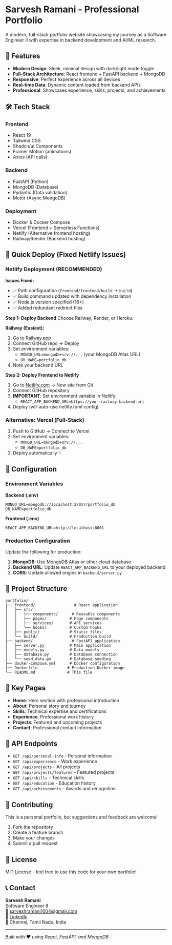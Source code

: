# Sarvesh Ramani - Professional Portfolio

A modern, full-stack portfolio website showcasing my journey as a Software Engineer II with expertise in backend development and AI/ML research.

## 🚀 Features

- **Modern Design**: Sleek, minimal design with dark/light mode toggle
- **Full-Stack Architecture**: React frontend + FastAPI backend + MongoDB
- **Responsive**: Perfect experience across all devices
- **Real-time Data**: Dynamic content loaded from backend APIs
- **Professional**: Showcases experience, skills, projects, and achievements

## 🛠 Tech Stack

### Frontend
- React 19
- Tailwind CSS
- Shadcn/ui Components
- Framer Motion (animations)
- Axios (API calls)

### Backend
- FastAPI (Python)
- MongoDB (Database)
- Pydantic (Data validation)
- Motor (Async MongoDB)

### Deployment
- Docker & Docker Compose
- Vercel (Frontend + Serverless Functions)
- Netlify (Alternative frontend hosting)
- Railway/Render (Backend hosting)

## 🚀 Quick Deploy (Fixed Netlify Issues)

### Netlify Deployment (RECOMMENDED)

**Issues Fixed:**
- ✅ Path configuration (`frontend/frontend/build` → `build`)
- ✅ Build command updated with dependency installation  
- ✅ Node.js version specified (18+)
- ✅ Added redundant redirect files

**Step 1: Deploy Backend**
Choose Railway, Render, or Heroku:

**Railway (Easiest):**
1. Go to [Railway.app](https://railway.app)
2. Connect GitHub repo → Deploy
3. Set environment variables:
   - `MONGO_URL=mongodb+srv://...` (your MongoDB Atlas URL)
   - `DB_NAME=portfolio_db`
4. Note your backend URL

**Step 2: Deploy Frontend to Netlify**
1. Go to [Netlify.com](https://netlify.com) → New site from Git
2. Connect GitHub repository
3. **IMPORTANT**: Set environment variable in Netlify:
   - `REACT_APP_BACKEND_URL=https://your-railway-backend-url`
4. Deploy (will auto-use netlify.toml config)

### Alternative: Vercel (Full-Stack)
1. Push to GitHub → Connect to Vercel
2. Set environment variables:
   - `MONGO_URL=mongodb+srv://...`
   - `DB_NAME=portfolio_db`
3. Deploy automatically ✨

## 🔧 Configuration

### Environment Variables

**Backend (.env)**
```env
MONGO_URL=mongodb://localhost:27017/portfolio_db
DB_NAME=portfolio_db
```

**Frontend (.env)**
```env
REACT_APP_BACKEND_URL=http://localhost:8001
```

### Production Configuration

Update the following for production:

1. **MongoDB**: Use MongoDB Atlas or other cloud database
2. **Backend URL**: Update `REACT_APP_BACKEND_URL` to your deployed backend
3. **CORS**: Update allowed origins in `backend/server.py`

## 📁 Project Structure

```
portfolio/
├── frontend/                 # React application
│   ├── src/
│   │   ├── components/      # Reusable components
│   │   ├── pages/          # Page components
│   │   ├── services/       # API services
│   │   └── hooks/          # Custom hooks
│   ├── public/             # Static files
│   └── build/              # Production build
├── backend/                 # FastAPI application
│   ├── server.py           # Main application
│   ├── models.py           # Data models
│   ├── database.py         # Database connection
│   └── seed_data.py        # Database seeding
├── docker-compose.yml      # Docker configuration
├── Dockerfile             # Production Docker image
└── README.md              # This file
```

## 🎯 Key Pages

- **Home**: Hero section with professional introduction
- **About**: Personal story and journey
- **Skills**: Technical expertise and certifications
- **Experience**: Professional work history
- **Projects**: Featured and upcoming projects
- **Contact**: Professional contact information

## 🔄 API Endpoints

- `GET /api/personal-info` - Personal information
- `GET /api/experience` - Work experience
- `GET /api/projects` - All projects
- `GET /api/projects/featured` - Featured projects
- `GET /api/skills` - Technical skills
- `GET /api/education` - Education history
- `GET /api/achievements` - Awards and recognition

## 🤝 Contributing

This is a personal portfolio, but suggestions and feedback are welcome!

1. Fork the repository
2. Create a feature branch
3. Make your changes
4. Submit a pull request

## 📄 License

MIT License - feel free to use this code for your own portfolio!

## 📞 Contact

**Sarvesh Ramani**  
Software Engineer II  
📧 sarveshramani1004@gmail.com  
🔗 [LinkedIn](https://www.linkedin.com/in/sarvesh-ramani)  
📍 Chennai, Tamil Nadu, India

---

*Built with ❤️ using React, FastAPI, and MongoDB*
